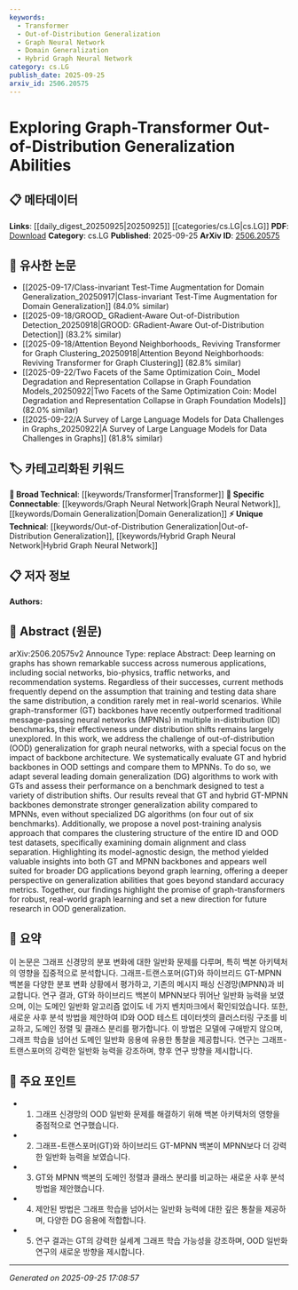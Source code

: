 ```yaml
---
keywords:
  - Transformer
  - Out-of-Distribution Generalization
  - Graph Neural Network
  - Domain Generalization
  - Hybrid Graph Neural Network
category: cs.LG
publish_date: 2025-09-25
arxiv_id: 2506.20575
---
```


<!-- KEYWORD_LINKING_METADATA:
{
  "processed_timestamp": "2025-09-25T17:08:57.548450",
  "vocabulary_version": "1.0",
  "selected_keywords": [
    "Transformer",
    "Out-of-Distribution Generalization",
    "Graph Neural Network",
    "Domain Generalization",
    "Hybrid Graph Neural Network"
  ],
  "rejected_keywords": [],
  "similarity_scores": {
    "Transformer": 0.85,
    "Out-of-Distribution Generalization": 0.79,
    "Graph Neural Network": 0.88,
    "Domain Generalization": 0.77,
    "Hybrid Graph Neural Network": 0.75
  },
  "extraction_method": "AI_prompt_based",
  "budget_applied": true,
  "candidates_json": {
    "candidates": [
      {
        "surface": "graph-transformer",
        "canonical": "Transformer",
        "aliases": [
          "GT",
          "graph transformer"
        ],
        "category": "broad_technical",
        "rationale": "Transformers are a core component in the study, linking to broader transformer-based research.",
        "novelty_score": 0.45,
        "connectivity_score": 0.88,
        "specificity_score": 0.6,
        "link_intent_score": 0.85
      },
      {
        "surface": "out-of-distribution generalization",
        "canonical": "Out-of-Distribution Generalization",
        "aliases": [
          "OOD generalization",
          "distribution shifts"
        ],
        "category": "unique_technical",
        "rationale": "The focus on generalization beyond training distributions is a key research area in machine learning.",
        "novelty_score": 0.78,
        "connectivity_score": 0.7,
        "specificity_score": 0.82,
        "link_intent_score": 0.79
      },
      {
        "surface": "graph neural networks",
        "canonical": "Graph Neural Network",
        "aliases": [
          "GNN",
          "graph networks"
        ],
        "category": "specific_connectable",
        "rationale": "Graph Neural Networks are central to the paper's discussion, connecting to existing GNN research.",
        "novelty_score": 0.5,
        "connectivity_score": 0.85,
        "specificity_score": 0.75,
        "link_intent_score": 0.88
      },
      {
        "surface": "domain generalization algorithms",
        "canonical": "Domain Generalization",
        "aliases": [
          "DG algorithms",
          "domain adaptation"
        ],
        "category": "specific_connectable",
        "rationale": "Domain generalization is crucial for adapting models to new data distributions, linking to adaptation research.",
        "novelty_score": 0.65,
        "connectivity_score": 0.78,
        "specificity_score": 0.8,
        "link_intent_score": 0.77
      },
      {
        "surface": "hybrid GT-MPNN backbones",
        "canonical": "Hybrid Graph Neural Network",
        "aliases": [
          "hybrid backbones",
          "GT-MPNN"
        ],
        "category": "unique_technical",
        "rationale": "This novel architecture combines graph-transformers and MPNNs, offering a unique research direction.",
        "novelty_score": 0.72,
        "connectivity_score": 0.68,
        "specificity_score": 0.85,
        "link_intent_score": 0.75
      }
    ],
    "ban_list_suggestions": [
      "method",
      "performance",
      "experiment"
    ]
  },
  "decisions": [
    {
      "candidate_surface": "graph-transformer",
      "resolved_canonical": "Transformer",
      "decision": "linked",
      "scores": {
        "novelty": 0.45,
        "connectivity": 0.88,
        "specificity": 0.6,
        "link_intent": 0.85
      }
    },
    {
      "candidate_surface": "out-of-distribution generalization",
      "resolved_canonical": "Out-of-Distribution Generalization",
      "decision": "linked",
      "scores": {
        "novelty": 0.78,
        "connectivity": 0.7,
        "specificity": 0.82,
        "link_intent": 0.79
      }
    },
    {
      "candidate_surface": "graph neural networks",
      "resolved_canonical": "Graph Neural Network",
      "decision": "linked",
      "scores": {
        "novelty": 0.5,
        "connectivity": 0.85,
        "specificity": 0.75,
        "link_intent": 0.88
      }
    },
    {
      "candidate_surface": "domain generalization algorithms",
      "resolved_canonical": "Domain Generalization",
      "decision": "linked",
      "scores": {
        "novelty": 0.65,
        "connectivity": 0.78,
        "specificity": 0.8,
        "link_intent": 0.77
      }
    },
    {
      "candidate_surface": "hybrid GT-MPNN backbones",
      "resolved_canonical": "Hybrid Graph Neural Network",
      "decision": "linked",
      "scores": {
        "novelty": 0.72,
        "connectivity": 0.68,
        "specificity": 0.85,
        "link_intent": 0.75
      }
    }
  ]
}
-->

# Exploring Graph-Transformer Out-of-Distribution Generalization Abilities

## 📋 메타데이터

**Links**: [[daily_digest_20250925|20250925]] [[categories/cs.LG|cs.LG]]
**PDF**: [Download](https://arxiv.org/pdf/2506.20575.pdf)
**Category**: cs.LG
**Published**: 2025-09-25
**ArXiv ID**: [2506.20575](https://arxiv.org/abs/2506.20575)

## 🔗 유사한 논문
- [[2025-09-17/Class-invariant Test-Time Augmentation for Domain Generalization_20250917|Class-invariant Test-Time Augmentation for Domain Generalization]] (84.0% similar)
- [[2025-09-18/GROOD_ GRadient-Aware Out-of-Distribution Detection_20250918|GROOD: GRadient-Aware Out-of-Distribution Detection]] (83.2% similar)
- [[2025-09-18/Attention Beyond Neighborhoods_ Reviving Transformer for Graph Clustering_20250918|Attention Beyond Neighborhoods: Reviving Transformer for Graph Clustering]] (82.8% similar)
- [[2025-09-22/Two Facets of the Same Optimization Coin_ Model Degradation and Representation Collapse in Graph Foundation Models_20250922|Two Facets of the Same Optimization Coin: Model Degradation and Representation Collapse in Graph Foundation Models]] (82.0% similar)
- [[2025-09-22/A Survey of Large Language Models for Data Challenges in Graphs_20250922|A Survey of Large Language Models for Data Challenges in Graphs]] (81.8% similar)

## 🏷️ 카테고리화된 키워드
**🧠 Broad Technical**: [[keywords/Transformer|Transformer]]
**🔗 Specific Connectable**: [[keywords/Graph Neural Network|Graph Neural Network]], [[keywords/Domain Generalization|Domain Generalization]]
**⚡ Unique Technical**: [[keywords/Out-of-Distribution Generalization|Out-of-Distribution Generalization]], [[keywords/Hybrid Graph Neural Network|Hybrid Graph Neural Network]]

## 📋 저자 정보

**Authors:** 

## 📄 Abstract (원문)

arXiv:2506.20575v2 Announce Type: replace 
Abstract: Deep learning on graphs has shown remarkable success across numerous applications, including social networks, bio-physics, traffic networks, and recommendation systems. Regardless of their successes, current methods frequently depend on the assumption that training and testing data share the same distribution, a condition rarely met in real-world scenarios. While graph-transformer (GT) backbones have recently outperformed traditional message-passing neural networks (MPNNs) in multiple in-distribution (ID) benchmarks, their effectiveness under distribution shifts remains largely unexplored. In this work, we address the challenge of out-of-distribution (OOD) generalization for graph neural networks, with a special focus on the impact of backbone architecture. We systematically evaluate GT and hybrid backbones in OOD settings and compare them to MPNNs. To do so, we adapt several leading domain generalization (DG) algorithms to work with GTs and assess their performance on a benchmark designed to test a variety of distribution shifts. Our results reveal that GT and hybrid GT-MPNN backbones demonstrate stronger generalization ability compared to MPNNs, even without specialized DG algorithms (on four out of six benchmarks). Additionally, we propose a novel post-training analysis approach that compares the clustering structure of the entire ID and OOD test datasets, specifically examining domain alignment and class separation. Highlighting its model-agnostic design, the method yielded valuable insights into both GT and MPNN backbones and appears well suited for broader DG applications beyond graph learning, offering a deeper perspective on generalization abilities that goes beyond standard accuracy metrics. Together, our findings highlight the promise of graph-transformers for robust, real-world graph learning and set a new direction for future research in OOD generalization.

## 📝 요약

이 논문은 그래프 신경망의 분포 변화에 대한 일반화 문제를 다루며, 특히 백본 아키텍처의 영향을 집중적으로 분석합니다. 그래프-트랜스포머(GT)와 하이브리드 GT-MPNN 백본을 다양한 분포 변화 상황에서 평가하고, 기존의 메시지 패싱 신경망(MPNN)과 비교합니다. 연구 결과, GT와 하이브리드 백본이 MPNN보다 뛰어난 일반화 능력을 보였으며, 이는 도메인 일반화 알고리즘 없이도 네 가지 벤치마크에서 확인되었습니다. 또한, 새로운 사후 분석 방법을 제안하여 ID와 OOD 테스트 데이터셋의 클러스터링 구조를 비교하고, 도메인 정렬 및 클래스 분리를 평가합니다. 이 방법은 모델에 구애받지 않으며, 그래프 학습을 넘어선 도메인 일반화 응용에 유용한 통찰을 제공합니다. 연구는 그래프-트랜스포머의 강력한 일반화 능력을 강조하며, 향후 연구 방향을 제시합니다.

## 🎯 주요 포인트

- 1. 그래프 신경망의 OOD 일반화 문제를 해결하기 위해 백본 아키텍처의 영향을 중점적으로 연구했습니다.
- 2. 그래프-트랜스포머(GT)와 하이브리드 GT-MPNN 백본이 MPNN보다 더 강력한 일반화 능력을 보였습니다.
- 3. GT와 MPNN 백본의 도메인 정렬과 클래스 분리를 비교하는 새로운 사후 분석 방법을 제안했습니다.
- 4. 제안된 방법은 그래프 학습을 넘어서는 일반화 능력에 대한 깊은 통찰을 제공하며, 다양한 DG 응용에 적합합니다.
- 5. 연구 결과는 GT의 강력한 실세계 그래프 학습 가능성을 강조하며, OOD 일반화 연구의 새로운 방향을 제시합니다.


---

*Generated on 2025-09-25 17:08:57*